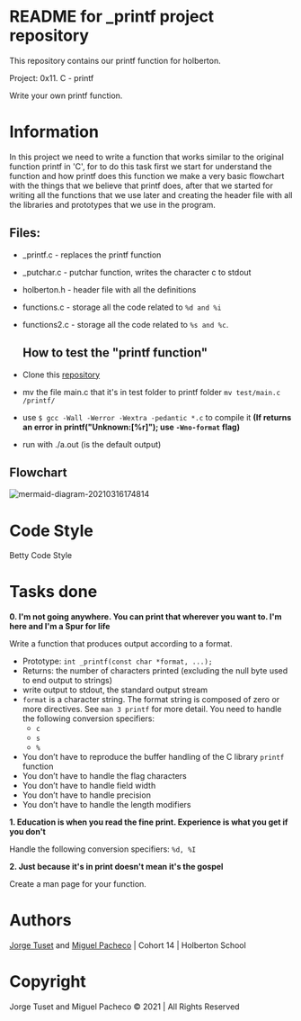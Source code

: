 # README for _printf project repository

This repository contains our printf function for holberton.

Project: 0x11. C - printf

Write your own printf function.

# Information

In this project we need to write a function that works similar to the original function printf in 'C', for to do this task first we start for understand the function and how printf does this function we make a very basic flowchart with the things that we believe that printf does, after that we started for writing all the functions that we use later and creating the header file with all the libraries and prototypes that we use in the program.

## Files:

- _printf.c - replaces the printf function

- _putchar.c - putchar function, writes the character c to stdout

- holberton.h - header file with all the definitions

- functions.c - storage all the code related to `%d and %i`

- functions2.c - storage all the code related to `%s and %c`.

  ## How to test the "printf function"

-   Clone this [repository](https://github.com/Miguel22247/printf/)
-   mv the file main.c that it's in test folder to printf folder `mv test/main.c /printf/`
-   use  `$ gcc -Wall -Werror -Wextra -pedantic *.c`  to compile it **(If returns an error in printf("Unknown:[%r]"); use `-Wno-format` flag)**
-   run with ./a.out (is the default output)

## Flowchart
![mermaid-diagram-20210316174814](https://user-images.githubusercontent.com/66649043/111377833-e53ed180-867f-11eb-89b7-44a6e7dccd90.png)

# Code Style

Betty Code Style
 
# Tasks done
  
**0. I'm not going anywhere. You can print that wherever you want to. I'm here and I'm a Spur for life**

Write a function that produces output according to a format.

-   Prototype:  `int _printf(const char *format, ...);`
-   Returns: the number of characters printed (excluding the null byte used to end output to strings)
-   write output to stdout, the standard output stream
-   `format`  is a character string. The format string is composed of zero or more directives. See  `man 3 printf`  for more detail. You need to handle the following conversion specifiers:
    -   `c`
    -   `s`
    -   `%`
-   You don’t have to reproduce the buffer handling of the C library  `printf`  function
-   You don’t have to handle the flag characters
-   You don’t have to handle field width
-   You don’t have to handle precision
-   You don’t have to handle the length modifiers

**1. Education is when you read the fine print. Experience is what you get if you don't**

Handle the following conversion specifiers: `%d, %I`  

**2. Just because it's in print doesn't mean it's the gospel**

Create a man page for your function.

# Authors

[Jorge Tuset](https://github.com/jtusetgraniello) and [Miguel Pacheco](https://github.com/Miguel22247) | Cohort 14 | Holberton School

# Copyright

Jorge Tuset and Miguel Pacheco &copy; 2021 | All Rights Reserved

